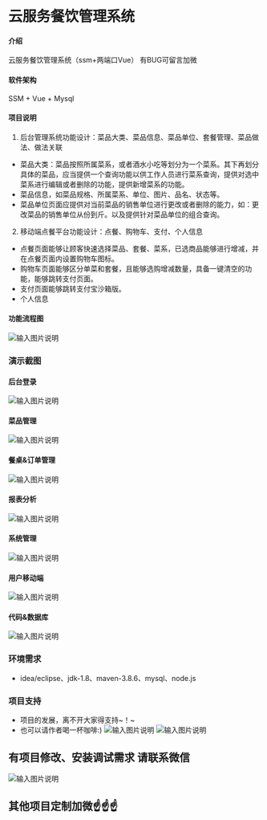 # 云服务餐饮管理系统

#### 介绍
云服务餐饮管理系统（ssm+两端口Vue）
有BUG可留言加微

#### 软件架构
SSM + Vue + Mysql


#### 项目说明

1.  后台管理系统功能设计：菜品大类、菜品信息、菜品单位、套餐管理、菜品做法、做法关联
- 菜品大类：菜品按照所属菜系，或者酒水小吃等划分为一个菜系。其下再划分具体的菜品，应当提供一个查询功能以供工作人员进行菜系查询，提供对选中菜系进行编辑或者删除的功能，提供新增菜系的功能。
- 菜品信息，如菜品规格、所属菜系、单位、图片、品名、状态等。
- 菜品单位页面应提供对当前菜品的销售单位进行更改或者删除的能力，如：更改菜品的销售单位从份到斤。以及提供针对菜品单位的组合查询。
2.  移动端点餐平台功能设计：点餐、购物车、支付、个人信息
- 点餐页面能够让顾客快速选择菜品、套餐、菜系，已选商品能够进行增减，并在点餐页面内设置购物车图标。
- 购物车页面能够区分单菜和套餐，且能够选购增减数量，具备一键清空的功能，能够跳转支付页面。
- 支付页面能够跳转支付宝沙箱版。
- 个人信息

#### 功能流程图
![输入图片说明](photo/%E5%AE%9E%E4%BD%93&%E5%8A%9F%E8%83%BD%E5%9B%BE.gif)

### 演示截图
#### 后台登录
![输入图片说明](photo/%E5%90%8E%E5%8F%B0%E7%99%BB%E5%BD%95.gif)

#### 菜品管理
![输入图片说明](photo/%E8%8F%9C%E5%93%81%E7%AE%A1%E7%90%86.gif)

#### 餐桌&订单管理
![输入图片说明](photo/%E9%A4%90%E6%A1%8C&%E8%AE%A2%E5%8D%95%E7%AE%A1%E7%90%86.gif)

#### 报表分析
![输入图片说明](photo/%E6%8A%A5%E8%A1%A8%E5%88%86%E6%9E%90.gif)

#### 系统管理
![输入图片说明](photo/%E7%B3%BB%E7%BB%9F%E7%AE%A1%E7%90%86.gif)

#### 用户移动端
![输入图片说明](photo/%E7%94%A8%E6%88%B7%E6%89%8B%E6%9C%BA%E7%AB%AF.gif)

#### 代码&数据库
![输入图片说明](photo/%E4%BB%A3%E7%A0%81%E6%95%B0%E6%8D%AE%E5%BA%93.gif)


### 环境需求
- idea/eclipse、jdk-1.8、maven-3.8.6、mysql、node.js

### 项目支持
- 项目的发展，离不开大家得支持~！~
- 也可以请作者喝一杯咖啡:)
![输入图片说明](photo/0-%E5%BE%AE%E4%BF%A1_2.png)
![输入图片说明](photo/0-%E6%94%AF%E4%BB%98%E5%AE%9D_2.png)

## 有项目修改、安装调试需求 请联系微信
![输入图片说明](photo/0-WeChat.png)

## 其他项目定制加微☝☝☝
